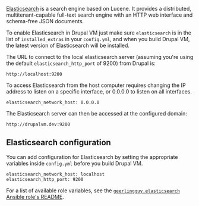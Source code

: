 [Elasticsearch](https://www.elastic.co/products/elasticsearch) is a search engine based on Lucene. It provides a distributed, multitenant-capable full-text search engine with an HTTP web interface and schema-free JSON documents.

To enable Elasticsearch in Drupal VM just make sure `elasticsearch` is in the list of `installed_extras` in your `config.yml`, and when you build Drupal VM, the latest version of Elasticsearch will be installed.

The URL to connect to the local elasticsearch server (assuming you're using the default `elasticsearch_http_port` of 9200) from Drupal is:

    http://localhost:9200

To access Elasticsearch from the host computer requires changing the IP address to listen on a specific interface, or 0.0.0.0 to listen on all interfaces.

    elasticsearch_network_host: 0.0.0.0

The Elasticsearch server can then be accessed at the configured domain:

    http://drupalvm.dev:9200

## Elasticsearch configuration

You can add configuration for Elasticsearch by setting the appropriate variables inside `config.yml` before you build Drupal VM.

    elasticsearch_network_host: localhost
    elasticsearch_http_port: 9200

For a list of available role variables, see the [`geerlingguy.elasticsearch` Ansible role's README](https://github.com/geerlingguy/ansible-role-elasticsearch#readme).
